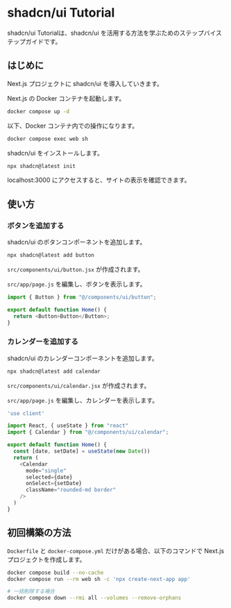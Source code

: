 # shadcn/ui Tutorial

shadcn/ui Tutorialは、shadcn/ui を活用する方法を学ぶためのステップバイステップガイドです。

## はじめに

Next.js プロジェクトに shadcn/ui を導入していきます。

Next.js の Docker コンテナを起動します。

```bash
docker compose up -d
```

以下、Docker コンテナ内での操作になります。

```bash
docker compose exec web sh
```

shadcn/ui をインストールします。

```bash
npx shadcn@latest init
```

localhost:3000 にアクセスすると、サイトの表示を確認できます。

## 使い方

### ボタンを追加する

shadcn/ui のボタンコンポーネントを追加します。

```bash
npx shadcn@latest add button
```

`src/components/ui/button.jsx` が作成されます。

`src/app/page.js` を編集し、ボタンを表示します。

```js
import { Button } from "@/components/ui/button";

export default function Home() {
  return <Button>Button</Button>;
}
```

### カレンダーを追加する

shadcn/ui のカレンダーコンポーネントを追加します。

```bash
npx shadcn@latest add calendar
```

`src/components/ui/calendar.jsx` が作成されます。

`src/app/page.js` を編集し、カレンダーを表示します。

```js
'use client'

import React, { useState } from "react"
import { Calendar } from "@/components/ui/calendar";

export default function Home() {
  const [date, setDate] = useState(new Date())
  return (
    <Calendar
      mode="single"
      selected={date}
      onSelect={setDate}
      className="rounded-md border"
    />
  )
}
```

## 初回構築の方法

`Dockerfile` と `docker-compose.yml` だけがある場合、以下のコマンドで Next.js プロジェクトを作成します。

```bash
docker compose build --no-cache
docker compose run --rm web sh -c 'npx create-next-app app'

# 一括削除する場合
docker compose down --rmi all --volumes --remove-orphans
```
